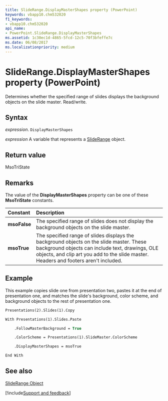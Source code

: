 ```yaml
---
title: SlideRange.DisplayMasterShapes property (PowerPoint)
keywords: vbapp10.chm532020
f1_keywords:
- vbapp10.chm532020
api_name:
- PowerPoint.SlideRange.DisplayMasterShapes
ms.assetid: 1c30ec1d-4865-5fcd-12c5-70f3bfeffe7c
ms.date: 06/08/2017
ms.localizationpriority: medium
---
```



# SlideRange.DisplayMasterShapes property (PowerPoint)

Determines whether the specified range of slides displays the background objects on the slide master. Read/write.


## Syntax

_expression_. `DisplayMasterShapes`

_expression_ A variable that represents a [SlideRange](PowerPoint.SlideRange.md) object.


## Return value

MsoTriState


## Remarks

The value of the **DisplayMasterShapes** property can be one of these **MsoTriState** constants.



|Constant|Description|
|:-----|:-----|
|**msoFalse**|The specified range of slides does not display the background objects on the slide master.|
|**msoTrue**| The specified range of slides displays the background objects on the slide master. These background objects can include text, drawings, OLE objects, and clip art you add to the slide master. Headers and footers aren't included.|

## Example

This example copies slide one from presentation two, pastes it at the end of presentation one, and matches the slide's background, color scheme, and background objects to the rest of presentation one.


```vb
Presentations(2).Slides(1).Copy

With Presentations(1).Slides.Paste

    .FollowMasterBackground = True

    .ColorScheme = Presentations(1).SlideMaster.ColorScheme

    .DisplayMasterShapes = msoTrue

End With
```


## See also


[SlideRange Object](PowerPoint.SlideRange.md)

[!include[Support and feedback](~/includes/feedback-boilerplate.md)]